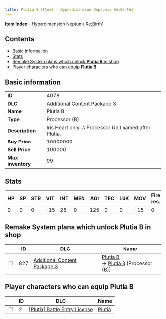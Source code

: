 ```yaml
---
title: Plutia B (Item) - Hyperdimension Neptunia Re;Birth1
---
```


[**Item Index**](/neptunia/rb1/item/index.html) - [Hyperdimension Neptunia Re;Birth1](/neptunia/rb1)

## Contents

- [Basic information](#basic-information)
- [Stats](#stats)
- [Remake System plans which unlock **Plutia B** in shop](#remake-system-plans-which-unlock-plutia-b-in-shop)
- [Player characters who can equip **Plutia B**](#player-characters-who-can-equip-plutia-b)
## Basic information

|   |   |
| -- | -- |
| **ID** | 4078 |
| **DLC** | [Additional Content Package 3](/neptunia/rb1/dlc/12-pack3.html) |
| **Name** | Plutia B |
| **Type** | Processor (B) |
| **Description** | Iris Heart only. A Processor Unit named after Plutia. |
| **Buy Price** | 10000000 |
| **Sell Price** | 100000 |
| **Max inventory** | 99 |


## Stats

| HP | SP | STR | VIT | INT | MEN | AGI | TEC | LUK | MOV | Fire res. | Ice res. | Wind res. | Lightning res. |
| -- | -- | --- | --- | --- | --- | --- | --- | --- | --- | --------- | -------- | --------- | -------------- |
| 0 | 0 | 0 | -15 | 25 | 0 | 125 | 0 | 0 | -15 | 0 | 0 | 0 | 0 |


## Remake System plans which unlock **Plutia B** in shop

|    | ID | DLC | Name |
| -- | -- | --- | ---- |
| <input type="checkbox" id="rb1-remake-12-827" class="trackbox" /> | 827 | [Additional Content Package 3](/neptunia/rb1/dlc/12-pack3.html) | [Plutia B](/neptunia/rb1/remake/12-827-plutia-b.html)<br /> → [Plutia B](/neptunia/rb1/item/12-4078-plutia-b.html) (Processor (B)) |


## Player characters who can equip **Plutia B**

|    | ID | DLC | Name |
| -- | -- | --- | ---- |
| <input type="checkbox" id="rb1-player-7-2" class="trackbox" /> | 2 | [[Plutia] Battle Entry License](/neptunia/rb1/dlc/7-plutia.html) | [Plutia](/neptunia/rb1/player/7-2-plutia.html) |
